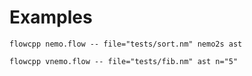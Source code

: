 # Examples

`flowcpp nemo.flow -- file="tests/sort.nm" nemo2s ast`

`flowcpp vnemo.flow -- file="tests/fib.nm" ast n="5"`